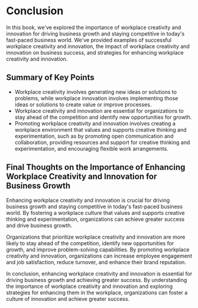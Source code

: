 # Conclusion

In this book, we've explored the importance of workplace creativity and innovation for driving business growth and staying competitive in today's fast-paced business world. We've provided examples of successful workplace creativity and innovation, the impact of workplace creativity and innovation on business success, and strategies for enhancing workplace creativity and innovation.

Summary of Key Points
---------------------

* Workplace creativity involves generating new ideas or solutions to problems, while workplace innovation involves implementing those ideas or solutions to create value or improve processes.
* Workplace creativity and innovation are essential for organizations to stay ahead of the competition and identify new opportunities for growth.
* Promoting workplace creativity and innovation involves creating a workplace environment that values and supports creative thinking and experimentation, such as by promoting open communication and collaboration, providing resources and support for creative thinking and experimentation, and encouraging flexible work arrangements.

Final Thoughts on the Importance of Enhancing Workplace Creativity and Innovation for Business Growth
-----------------------------------------------------------------------------------------------------

Enhancing workplace creativity and innovation is crucial for driving business growth and staying competitive in today's fast-paced business world. By fostering a workplace culture that values and supports creative thinking and experimentation, organizations can achieve greater success and drive business growth.

Organizations that prioritize workplace creativity and innovation are more likely to stay ahead of the competition, identify new opportunities for growth, and improve problem-solving capabilities. By promoting workplace creativity and innovation, organizations can increase employee engagement and job satisfaction, reduce turnover, and enhance their brand reputation.

In conclusion, enhancing workplace creativity and innovation is essential for driving business growth and achieving greater success. By understanding the importance of workplace creativity and innovation and exploring strategies for enhancing them in the workplace, organizations can foster a culture of innovation and achieve greater success.
